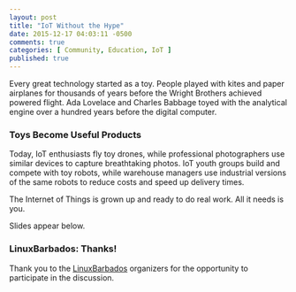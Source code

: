 ```yaml
---
layout: post
title: "IoT Without the Hype"
date: 2015-12-17 04:03:11 -0500
comments: true
categories: [ Community, Education, IoT ]
published: true
---
```


Every great technology started as a toy. People played with kites and paper airplanes for thousands of years before the Wright Brothers achieved powered flight. Ada Lovelace and Charles Babbage toyed with the analytical engine over a hundred years before the digital computer.

<!--more-->

### Toys Become Useful Products

Today, IoT enthusiasts fly toy drones, while professional photographers use similar devices to capture breathtaking photos. IoT youth groups build and compete with toy robots, while warehouse managers use industrial versions of the same robots to reduce costs and speed up delivery times.

The Internet of Things is grown up and ready to do real work. All it needs is you.

Slides appear below.

<center><script async class="speakerdeck-embed" data-id="f8efff9826f149f99c5f404494d261f4" data-ratio="1.77777777777778" src="//speakerdeck.com/assets/embed.js"></script></center>


### LinuxBarbados: Thanks!

Thank you to the [LinuxBarbados](http://linuxbarbados.com) organizers for the opportunity to participate in the discussion.
